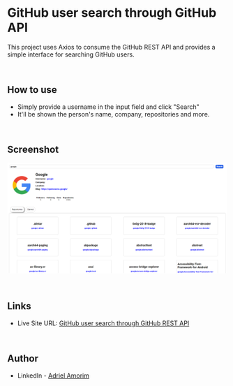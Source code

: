 # GitHub user search through GitHub API

This project uses Axios to consume the GitHub REST API and provides a simple interface for searching GitHub users.

<br />

## How to use

- Simply provide a username in the input field and click "Search"
- It'll be shown the person's name, company, repositories and more.

<br />

## Screenshot

![](./public/screenshot.png)

<br />

## Links

- Live Site URL: [GitHub user search through GitHub REST API](https://adrielgamorim.github.io/GitHub-user-search-through-GitHub-API/)

<br />

## Author

- LinkedIn - [Adriel Amorim](https://www.linkedin.com/in/adrielamorim/)